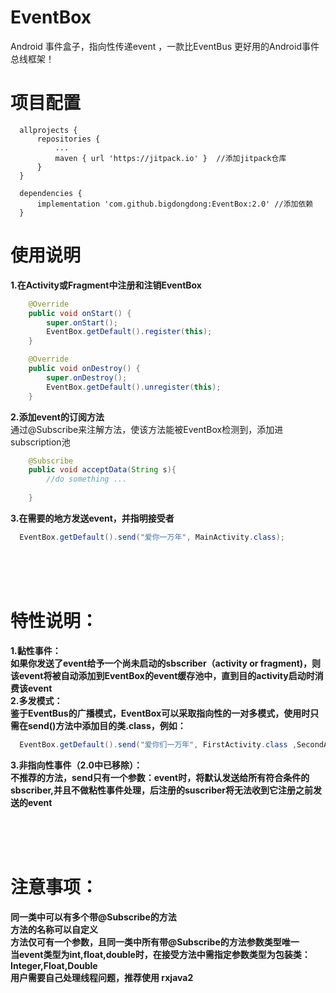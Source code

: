 ﻿# EventBox
Android  事件盒子，指向性传递event ，一款比EventBus 更好用的Android事件总线框架！

<!-- # 截图预览 -->
<!-- <img  width = "350" src = "https://github.com/bigdongdong/EventBox/blob/master/preview/screen.jpg"></img> -->
<!-- <img  width = "350" src = "https://github.com/bigdongdong/EventBox/blob/master/preview/1.gif"></img></br> -->
<!-- <img  width = "350" src = "https://github.com/bigdongdong/EventBox/blob/master/preview/2.gif"></img> -->
<!-- <img  width = "350" src = "https://github.com/bigdongdong/EventBox/blob/master/preview/both.gif"></img></br> --> 

# 项目配置

```
  allprojects {
      repositories {
          ...
          maven { url 'https://jitpack.io' }  //添加jitpack仓库
      }
  }
  
  dependencies {
	  implementation 'com.github.bigdongdong:EventBox:2.0' //添加依赖
  }
```

# 使用说明

**1.在Activity或Fragment中注册和注销EventBox**
```java
    @Override
    public void onStart() {
        super.onStart();
        EventBox.getDefault().register(this);
    }

    @Override
    public void onDestroy() {
        super.onDestroy();
        EventBox.getDefault().unregister(this);
    }
```

**2.添加event的订阅方法**  
通过@Subscribe来注解方法，使该方法能被EventBox检测到，添加进subscription池

```java
    @Subscribe
    public void acceptData(String s){
        //do something ...
        
    }
```



**3.在需要的地方发送event，并指明接受者**
```java
  EventBox.getDefault().send("爱你一万年", MainActivity.class);
```
</br></br></br>
# 特性说明：
**1.黏性事件：  
如果你发送了event给予一个尚未启动的sbscriber（activity or fragment)，则该event将被自动添加到EventBox的event缓存池中，直到目的activity启动时消费该event  
2.多发模式：  
鉴于EventBus的广播模式，EventBox可以采取指向性的一对多模式，使用时只需在send()方法中添加目的类.class，例如：**
```java
  EventBox.getDefault().send("爱你们一万年", FirstActivity.class ,SecondActivity.class,ThirdActivity.class...);
```
**3.非指向性事件（2.0中已移除）：  
不推荐的方法，send只有一个参数：event时，将默认发送给所有符合条件的sbscriber,并且不做粘性事件处理，后注册的suscriber将无法收到它注册之前发送的event**



</br></br></br>
# 注意事项：  
**同一类中可以有多个带@Subscribe的方法  
方法的名称可以自定义  
方法仅可有一个参数，且同一类中所有带@Subscribe的方法参数类型唯一  
当event类型为int,float,double时，在接受方法中需指定参数类型为包装类：Integer,Float,Double  
用户需要自己处理线程问题，推荐使用 rxjava2**


